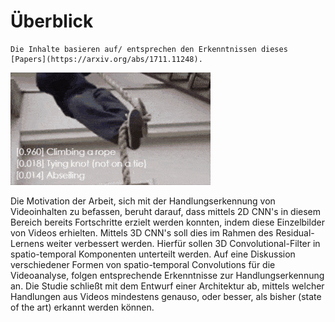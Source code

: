 # Überblick

```{note}
Die Inhalte basieren auf/ entsprechen den Erkenntnissen dieses [Papers](https://arxiv.org/abs/1711.11248).
```

![Intro  Video](img/intro.gif)
<!-- https://raw.githubusercontent.com/open-mmlab/mmaction2/master/resources/mmaction2_overview.gif -->
 
Die Motivation der Arbeit, sich mit der Handlungserkennung von Videoinhalten zu befassen, beruht darauf, dass mittels 2D CNN's in diesem Bereich bereits Fortschritte erzielt werden konnten, indem diese Einzelbilder von Videos erhielten.
Mittels 3D CNN's soll dies im Rahmen des Residual-Lernens weiter verbessert werden. Hierfür sollen 3D Convolutional-Filter in spatio-temporal Komponenten unterteilt werden.
Auf eine Diskussion verschiedener Formen von spatio-temporal Convolutions für die Videoanalyse, folgen entsprechende Erkenntnisse zur Handlungserkennung an.
Die Studie schließt mit dem Entwurf einer Architektur ab, mittels welcher Handlungen aus Videos mindestens genauso, oder besser, als bisher (state of the art) erkannt werden können.